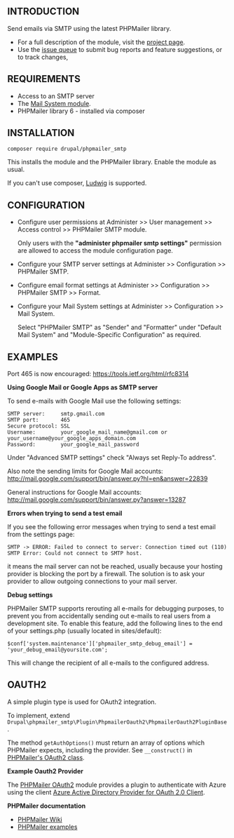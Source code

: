 INTRODUCTION
------------

Send emails via SMTP using the latest PHPMailer library.

* For a full description of the module, visit the [project page](http://drupal.org/project/phpmailer_smtp).
* Use the [issue queue](http://drupal.org/project/issues/phpmailer_smtp) to submit bug reports and feature suggestions, or to track changes,
  

REQUIREMENTS
------------

* Access to an SMTP server
* The [Mail System module](http://www.drupal.org/project/mailsystem).
* PHPMailer library 6 - installed via composer

INSTALLATION
------------

`composer require drupal/phpmailer_smtp`

This installs the module and the PHPMailer library. Enable the module as usual.

If you can't use composer, [Ludwig](https://www.drupal.org/project/ludwig) is supported.

CONFIGURATION
-------------

* Configure user permissions at Administer >> User management >> Access
  control >> PHPMailer SMTP module.

  Only users with the **"administer phpmailer smtp settings"** permission are
  allowed to access the module configuration page.
* Configure your SMTP server settings at Administer >> Configuration >>
  PHPMailer SMTP.
* Configure email format settings at Administer >> Configuration >>
  PHPMailer SMTP >> Format.
* Configure your Mail System settings at Administer >> Configuration >>
  Mail System.

  Select "PHPMailer SMTP" as "Sender" and "Formatter" under "Default Mail System" and 
  "Module-Specific Configuration" as required.

EXAMPLES
--------

Port 465 is now encouraged: https://tools.ietf.org/html/rfc8314

**Using Google Mail or Google Apps as SMTP server**

  To send e-mails with Google Mail use the following settings:

    SMTP server:     smtp.gmail.com
    SMTP port:       465
    Secure protocol: SSL
    Username:        your_google_mail_name@gmail.com or your_username@your_google_apps_domain.com
    Password:        your_google_mail_password

  Under "Advanced SMTP settings" check "Always set Reply-To address".
  
  Also note the sending limits for Google Mail accounts:
  http://mail.google.com/support/bin/answer.py?hl=en&answer=22839

  General instructions for Google Mail accounts:
  http://mail.google.com/support/bin/answer.py?answer=13287

**Errors when trying to send a test email**

  If you see the following error messages when trying to send a test email from
  the settings page:

    SMTP -> ERROR: Failed to connect to server: Connection timed out (110)
    SMTP Error: Could not connect to SMTP host. 

  it means the mail server can not be reached, usually because your hosting
  provider is blocking the port by a firewall. The solution is to ask your
  provider to allow outgoing connections to your mail server.

**Debug settings**

  PHPMailer SMTP supports rerouting all e-mails for debugging purposes, to
  prevent you from accidentally sending out e-mails to real users from a
  development site.  To enable this feature, add the following lines to the end
  of your settings.php (usually located in sites/default):

    $conf['system.maintenance']['phpmailer_smtp_debug_email'] = 'your_debug_email@yoursite.com';

  This will change the recipient of all e-mails to the configured address.

OAUTH2
------

A simple plugin type is used for OAuth2 integration.

To implement, extend `Drupal\phpmailer_smtp\Plugin\PhpmailerOauth2\PhpmailerOauth2PluginBase`. 

The method `getAuthOptions()` must return an array of options which PHPMailer expects, including
the provider.  See `__construct()` in [PHPMailer's OAuth2 class](https://github.com/PHPMailer/PHPMailer/blob/master/src/OAuth.php).

**Example Oauth2 Provider**

The [PHPMailer OAuth2](https://www.drupal.org/project/phpmailer_oauth2) module 
provides a plugin to authenticate with Azure using the client [Azure Active Directory Provider for OAuth 2.0 Client](https://github.com/theNetworg/oauth2-azure).

**PHPMailer documentation**

* [PHPMailer Wiki](https://github.com/PHPMailer/PHPMailer/wiki)
* [PHPMailer examples](https://github.com/PHPMailer/PHPMailer/tree/master/examples)
